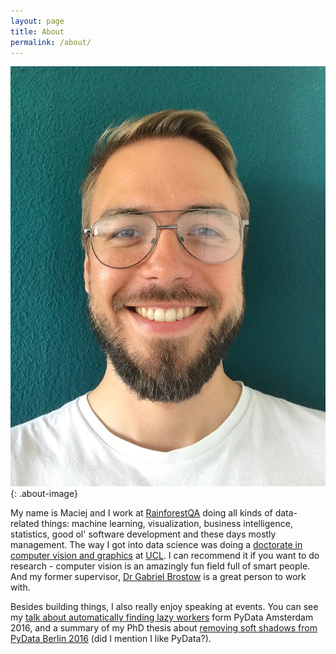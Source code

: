 ```yaml
---
layout: page
title: About
permalink: /about/
---
```


![Maciej](/static/maciej.jpeg){: .about-image}

My name is Maciej and I work at [RainforestQA](https://www.rainforestqa.com) doing all kinds of data-related things: machine learning, visualization, business intelligence, statistics, good ol' software development and these days mostly management. The way I got into data science was doing a [doctorate in computer vision and graphics](http://engdveiv.ucl.ac.uk/) at [UCL](https://www.ucl.ac.uk). I can recommend it if you want to do research - computer vision is an amazingly fun field full of smart people. And my former supervisor, [Dr Gabriel Brostow](http://www0.cs.ucl.ac.uk/staff/g.brostow/) is a great person to work with.

Besides building things, I also really enjoy speaking at events. You can see my [talk about automatically finding lazy workers](https://www.youtube.com/watch?v=7_h8PElXio8) form PyData Amsterdam 2016, and a summary of my PhD thesis about [removing soft shadows from PyData Berlin 2016](https://www.youtube.com/watch?v=SlI_U_3BdqY) (did I mention I like PyData?).
